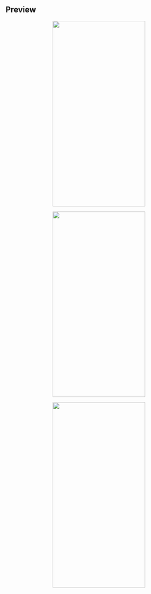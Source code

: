 ## Preview

<p align="center"><image src = "screenshots/Screenshot_1.png" width="250" height="500"></p>
<p align="center"><image src = "screenshots/Screenshot_2.png" width="250" height="500"></p>
<p align="center"><image src = "screenshots/Screenshot_3.png" width="250" height="500"></p>
